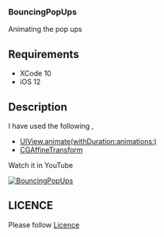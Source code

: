 ### BouncingPopUps

Animating the pop ups 

## Requirements

 - XCode 10 
 - iOS 12

## Description


 I have used the following ,

 - [UIView.animate(withDuration:animations:)](https://developer.apple.com/documentation/uikit/uiview/1622418-animate)
 - [CGAffineTransform](https://www.google.co.in/search?q=CGAffineTransform&oq=CGAffineTransform&aqs=chrome..69i57j69i61l2j0l3.149j0j1&sourceid=chrome&ie=UTF-8)

  
  Watch it in YouTube 

  [![BouncingPopUps](https://github.com/AnanthaKrish/SwiftAnimations/blob/master/Day%208%20-%20BouncingPopUps/images/BouncingPopUps.png)](https://youtu.be/LSOmlg72ZUg)


## LICENCE

  Please follow [Licence](https://github.com/AnanthaKrish/SwiftAnimations/blob/master/LICENSE)